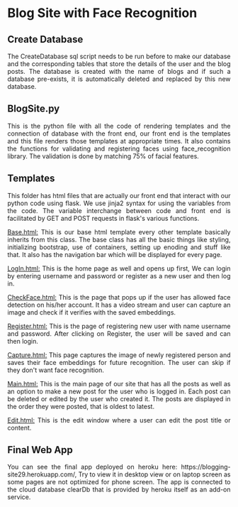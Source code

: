 # Blog Site with Face Recognition

## Create Database
<p align="justify">
The CreateDatabase sql script needs to be run before to make our database and the corresponding tables that store the details of the user and the blog posts. The database is 
created with the name of blogs and if such a database pre-exists, it is automatically deleted and replaced by this new database.
</p>

## BlogSite.py
<p align="justify">
This is the python file with all the code of rendering templates and the connection of database with the front end, our front end is the templates and this file renders those 
templates at appropriate times. It also contains the functions for validating and registering faces using face_recognition library. The validation is done by matching 75% of 
facial features.

## Templates
<p align="justify">
This folder has html files that are actually our front end that interact with our python code using flask. We use jinja2 syntax for using the variables from the code. 
The variable interchange between code and front end is facilitated by GET and POST requests in flask's various functions.
</p>

<p align="justify">
<ins>Base.html:</ins>
This is our base html template every other template basically inherits from this class. The base class has all the basic things like styling, initializing bootstrap, use of 
containers, setting up enoding and stuff like that. It also has the navigation bar which will be displayed for every page.
</p>

<p align="justify">
<ins>LogIn.html:</ins>
This is the home page as well and opens up first, We can login by entering username and password or register as a new user and then log in.
</p>

<p align="justify">
 <ins>CheckFace.html:</ins>
 This is the page that pops up if the user has allowed face detection on his/her account. It has a video stream and user can capture an image and check if it verifies with the 
 saved embeddings.
</p>
 
<p align="justify">
<ins>Register.html:</ins>
This is the page of registering new user with name username and password. After clicking on Register, the user will be saved and can then login.
</p>

<p align="justify">
<ins>Capture.html:</ins>
This page captures the image of newly registered person and saves their face embeddings for future recognition. The user can skip if they don't want face recognition. 
</p>

<p align="justify">
<ins>Main.html:</ins>
This is the main page of our site that has all the posts as well as an option to make a new post for the user who is logged in. Each post can be deleted or edited by the user 
 who created it. The posts are displayed in the order they were posted, that is oldest to latest.
</p>

<p align="justify">
<ins>Edit.html:</ins>
This is the edit window where a user can edit the post title or content.
</p>

## Final Web App
<p align="justify">
You can see the final app deployed on heroku here: https://blogging-site29.herokuapp.com/, Try to view it in desktop view or on laptop screen as some pages are not optimized 
for phone screen. The app is connected to the cloud database clearDb that is provided by heroku itself as an add-on service.
</p>

